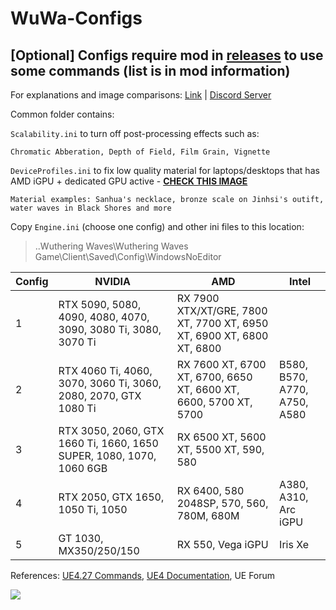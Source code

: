 # WuWa-Configs

## [Optional] Configs require mod in [releases](https://github.com/AlteriaX/WuWa-Configs/releases) to use some commands (list is in mod information)

For explanations and image comparisons: [Link](https://docs.google.com/document/d/e/2PACX-1vTuIAInOasQNStOkxvBX2qj-SkX1V5us16VZxy5cSSLHlntAIip0avYopPqpgACuaGe9I-5fJrKIyl4/pub) | [Discord Server](https://discord.com/invite/JhtKDnu9MK)

Common folder contains:

``Scalability.ini`` to turn off post-processing effects such as:
```
Chromatic Abberation, Depth of Field, Film Grain, Vignette
```

``DeviceProfiles.ini`` to fix low quality material for laptops/desktops that has AMD iGPU + dedicated GPU active - **[CHECK THIS IMAGE](https://i.postimg.cc/W1jgWC4s/igpu.png)**
```
Material examples: Sanhua's necklace, bronze scale on Jinhsi's outift, water waves in Black Shores and more
```


Copy ``Engine.ini`` (choose one config) and other ini files to this location: 
> ..Wuthering Waves\Wuthering Waves Game\Client\Saved\Config\WindowsNoEditor

| Config |                                NVIDIA                               |                                  AMD                                  |             Intel             |
|--------|---------------------------------------------------------------------|-----------------------------------------------------------------------|-------------------------------|
| 1      | RTX 5090, 5080, 4090, 4080, 4070, 3090, 3080 Ti, 3080, 3070 Ti      | RX 7900 XTX/XT/GRE, 7800 XT, 7700 XT, 6950 XT, 6900 XT, 6800 XT, 6800 |                               |
| 2      | RTX 4060 Ti, 4060, 3070, 3060 Ti, 3060, 2080, 2070, GTX 1080 Ti     | RX 7600 XT, 6700 XT, 6700, 6650 XT, 6600 XT, 6600, 5700 XT, 5700      | B580, B570,  A770, A750, A580 |
| 3      | RTX 3050, 2060, GTX 1660 Ti, 1660, 1650 SUPER, 1080, 1070, 1060 6GB | RX 6500 XT, 5600 XT, 5500 XT, 590, 580                                |                               |
| 4      | RTX 2050, GTX 1650, 1050 Ti, 1050                                   | RX 6400, 580 2048SP, 570, 560, 780M, 680M                             | A380, A310, Arc iGPU          |
| 5      | GT 1030, MX350/250/150                                              | RX 550, Vega iGPU                                                     | Iris Xe                       |

References: [UE4.27 Commands](https://framedsc.com/GeneralGuides/ue4_commands.htm), [UE4 Documentation](https://docs.unrealengine.com/4.27/en-US/), UE Forum

[<img src="https://i.imgur.com/fxmOE8N.png">](https://ko-fi.com/alteria/)